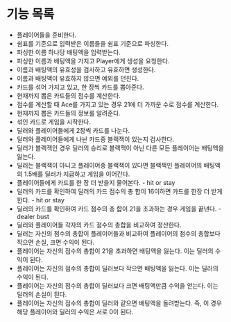 # 기능 목록
 * 플레이어들을 준비한다.
 * 쉼표를 기준으로 입력받은 이름들을 쉼표 기준으로 파싱한다.
 * 파싱한 이름 하나당 배팅액을 입력받는다.
 * 파싱한 이름과 배팅액을 가지고 Player에게 생성을 요청한다.
 * 이름과 배팅액의 유효성을 검사하고 유효하면 생성한다.
 * 이름과 배팅액이 유효하지 않으면 예외를 던진다.
 * 카드를 섞어 가지고 있고, 한 장씩 카드를 뽑아준다.
 * 현재까지 뽑은 카드들의 점수를 계산한다.
 * 점수를 계산할 때 Ace를 가지고 있는 경우 21에 더 가까운 수로 점수를 계산한다.
 * 현재까지 뽑은 카드들의 정보를 알려준다.
 * 섞인 카드로 게임을 시작한다.
 * 딜러와 플레이어들에게 2장씩 카드를 나눈다.
 * 딜러와 플레이어들에게 나뉜 카드중 블랙잭이 있는지 검사한다.
 * 딜러가 블랙잭인 경우 딜러의 승리로 블랙잭이 아닌 다른 모든 플레이어는 배팅액을 잃는다.
 * 딜러는 블랙잭이 아니고 플레이어중 블랙잭이 있다면 블랙잭인 플레이어의 배팅액의 1.5배를 딜러가 지급하고 게임을 이어간다.
 * 플레이어들에게 카드를 한 장 더 받을지 물어본다. - hit or stay
 * 딜러의 카드를 확인하여 딜러의 카드 점수의 총 합이 16이하면 카드를 한장 더 받게 한다. - hit or stay
 * 딜러의 카드를 확인하여 카드 점수의 총 합이 21을 초과하는 경우 게임을 끝낸다. - dealer bust
 * 딜러와 플레이어들 각자의 카드 점수의 총합을 비교하여 정산한다.
 * 딜러는 자신의 점수의 총합이 플레이어들과 비교하여 플레이어의 점수의 총합보다 작으면 손실, 크면 수익이 된다.
 * 플레이어는 자신의 점수의 총합이 21을 초과하면 배팅액을 잃는다. 이는 딜러의 수익이 된다.
 * 플레이어는 자신의 점수의 총합이 딜러보다 작으면 배팅액을 잃는다. 이는 딜러의 수익이 된다.
 * 플레이어는 자신의 점수의 총합이 딜러보다 크면 배팅액만큼 수익을 얻는다. 이는 딜러의 손실이 된다.
 * 플레이어는 자신의 점수의 총합이 딜러와 같으면 배팅액을 돌려받는다. 즉, 이 경우 해당 플레이어와 딜러의 수익은 서로 0이 된다.